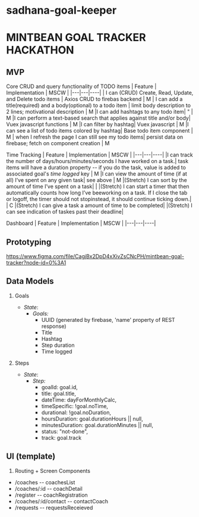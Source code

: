 # sadhana-goal-keeper

# MINTBEAN GOAL TRACKER HACKATHON

## MVP

Core CRUD and query functionality of TODO items
| Feature  | Implementation  | MSCW |
|---|---|----|
| I can (CRUD) Create, Read, Update, and Delete todo items | Axios CRUD to firebas backend | M
| I can add a title(required) and a body(optional) to a todo item | limit body description to 2 lines; motivational description | M 
|I can add hashtags to any todo item| " | M
|I can perform a text-based search that applies against title and/or body| Vuex javascript functions | M 
|I can filter by hashtag| Vuex javascript | M 
|I can see a list of todo items colored by hashtag| Base todo item component | M
| when I refresh the page I can still see my todo items| persist data on firebase; fetch on component creation | M

Time Tracking
| Feature  | Implementation  | MSCW |
|---|---|----|
|I can track the number of days/hours/minutes/seconds I have worked on a task.| task items will have a duration property -- if you do the task, value is added to associated goal's *time logged* key | M
|I can view the amount of time (if at all) I’ve spent on any given task| see above | M
|(Stretch) I can sort by the amount of time I’ve spent on a task| | 
|(Stretch) I can start a timer that then automatically counts how long I’ve beeworking on a task. If I close the tab or logoff, the timer should not stopinstead, it should continue ticking down.| | C
|(Stretch) I can give a task a amount of time to be completed|
|(Stretch) I can see indication of taskes past their deadline|

Dashboard
| Feature  | Implementation  | MSCW |
|---|---|----|

## Prototyping
https://www.figma.com/file/CagjBx2DpD4xXivZsCNcPH/mintbean-goal-tracker?node-id=0%3A1
    
## Data Models

1. Goals
   * _State_: 
      * _Goals:_
        * UUID (generated by firebase, 'name' property of REST response)
        * Title
        * Hashtag 
        * Step duration
        * Time logged
        
   
2. Steps
    * _State_: 
      * _Step:_
        * goalId: goal.id,
        * title: goal.title,
        * dateTime: dayForMonthlyCalc,
        * timeSpecific: !goal.noTime,
        * durational: !goal.noDuration,
        * hoursDuration: goal.durationHours || null,
        * minutesDuration: goal.durationMinutes || null,
        * status: "not-done",
        * track: goal.track

      
## UI (template)

1. Routing + Screen Components
  * /coaches                      -- coachesList
  * /coaches/:id                  -- coachDetail
  * /register                     -- coachRegistration
  * /coaches/:id/contact          -- contactCoach
  * /requests                     -- requestsReceieved
  
